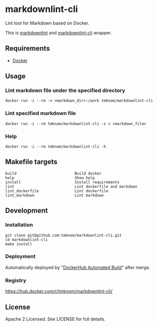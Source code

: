# markdownlint-cli

Lint tool for Markdown based on Docker.

This is [markdownlint](https://github.com/DavidAnson/markdownlint)
and [markdownlint-cli](https://github.com/igorshubovych/markdownlint-cli) wrapper.

## Requirements

- [Docker](https://www.docker.com/)

## Usage

### Lint markdown file under the specified directory

```shell
docker run -i --rm -v <markdown_dir>:/work tmknom/markdownlint-cli
```

### Lint specified markdown file

```shell
docker run -i --rm tmknom/markdownlint-cli -s < <markdown_file>
```

### Help

```shell
docker run -i --rm tmknom/markdownlint-cli -h
```

## Makefile targets

```text
build                          Build docker
help                           Show help
install                        Install requirements
lint                           Lint dockerfile and markdown
lint_dockerfile                Lint dockerfile
lint_markdown                  Lint markdown
```

## Development

### Installation

```shell
git clone git@github.com:tmknom/markdownlint-cli.git
cd markdownlint-cli
make install
```

### Deployment

Automatically deployed by "[DockerHub Automated Build](https://docs.docker.com/docker-hub/builds/)" after merge.

### Registry

<https://hub.docker.com/r/tmknom/markdownlint-cli/>

## License

Apache 2 Licensed. See LICENSE for full details.
